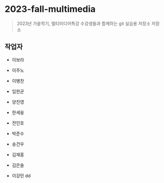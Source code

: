 # 2023-fall-multimedia

> 2023년 가을학기, 멀티미디어특강 수강생들과 함께하는 git 실습용 저장소
저장소


## 작업자

- 이보라

- 이주노

- 이병찬

- 임한균

- 양진영

- 한세웅

- 전인호

- 박준수

- 송건우

- 김재홍

- 김은솔

- 이강민
dd